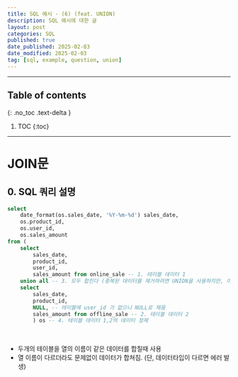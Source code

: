 ```yaml
---
title: SQL 예시 - (6) (feat. UNION)
description: SQL 예시에 대한 글
layout: post
categories: SQL
published: true
date_published: 2025-02-03
date_modified: 2025-02-03
tag: [sql, example, question, union]
---
```

---
## Table of contents
{: .no_toc .text-delta }

1. TOC
{:toc}
---

<!-- 글의 제목은 #
    나머지 큰 제목은 ##
    이후 나머지는 3개이상 -->

# JOIN문

## 0. SQL 쿼리 설명
```sql
select 
    date_format(os.sales_date, '%Y-%m-%d') sales_date,
    os.product_id,
    os.user_id,
    os.sales_amount
from (
    select 
        sales_date,
        product_id,
        user_id,
        sales_amount from online_sale -- 1. 테이블 데이터 1 
    union all -- 3. 모두 합친다 (중복된 데이터를 제거하려면 UNION을 사용하지만, 이는 성능저하를 불러옴)
    select 
        sales_date, 
        product_id,
        NULL, -- 테이블에 user_id 가 없으니 NULL로 채움
        sales_amount from offline_sale -- 2. 테이블 데이터 2
        ) os -- 4. 테이블 데이터 1,2의 데이터 정제
```
<br>

- 두개의 테이블을 열의 이름이 같은 데이터를 합칠때 사용
- 열 이름이 다르더라도 문제없이 데이터가 합쳐짐. (단, 데이터타입이 다르면 에러 발생)
<br>
<br>